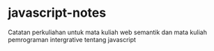 # javascript-notes
Catatan perkuliahan untuk mata kuliah web semantik dan mata kuliah pemrograman intergrative tentang javascript

